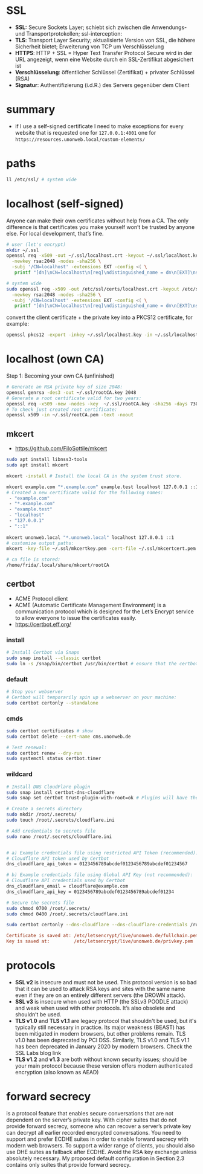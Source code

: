 # SSL

- **SSL:** Secure Sockets Layer; schiebt sich zwischen die Anwendungs- und Transportprotokollen; ssl-interception:
- **TLS**: Transport Layer Security; aktualisierte Version von SSL, die höhere Sicherheit bietet; Erweiterung von TCP um Verschlüsselung
- **HTTPS**: HTTP + SSL = Hyper Text Transfer Protocol Secure wird in der URL angezeigt, wenn eine Website durch ein SSL-Zertifikat abgesichert ist
- **Verschlüsselung**: öffentlicher Schlüssel (Zertifikat) + privater Schlüssel (RSA)
- **Signatur**: Authentifizierung (i.d.R.) des Servers gegenüber dem Client

# summary

* if I use a self-signed certificate I need to make exceptions for every website that is requested
  one for `127.0.0.1:4001`
  one for `https://resources.unonweb.local/custom-elements/`

# paths

```sh
ll /etc/ssl/ # system wide
```

# localhost (self-signed)

Anyone can make their own certificates without help from a CA. The only difference is that certificates you make yourself won’t be trusted by anyone else. For local development, that’s fine.

```sh
# user (let's encrypt)
mkdir ~/.ssl
openssl req -x509 -out ~/.ssl/localhost.crt -keyout ~/.ssl/localhost.key \
  -newkey rsa:2048 -nodes -sha256 \
  -subj '/CN=localhost' -extensions EXT -config <( \
   printf "[dn]\nCN=localhost\n[req]\ndistinguished_name = dn\n[EXT]\nsubjectAltName=DNS:localhost\nkeyUsage=digitalSignature\nextendedKeyUsage=serverAuth")
```

```sh
# system wide
sudo openssl req -x509 -out /etc/ssl/certs/localhost.crt -keyout /etc/ssl/private/localhost.key \
  -newkey rsa:2048 -nodes -sha256 \
  -subj '/CN=localhost' -extensions EXT -config <( \
   printf "[dn]\nCN=localhost\n[req]\ndistinguished_name = dn\n[EXT]\nsubjectAltName=DNS:localhost\nkeyUsage=digitalSignature\nextendedKeyUsage=serverAuth")
```

convert the client certificate + the private key into a PKCS12 certificate, for example:

```sh
openssl pkcs12 -export -inkey ~/.ssl/localhost.key -in ~/.ssl/localhost.crt -out ~/.ssl/localhost.p12
```

# localhost (own CA)

Step 1: Becoming your own CA (unfinished)

```sh
# Generate an RSA private key of size 2048:
openssl genrsa -des3 -out ~/.ssl/rootCA.key 2048
# Generate a root certificate valid for two years:
openssl req -x509 -new -nodes -key  ~/.ssl/rootCA.key -sha256 -days 730 -out  ~/.ssl/rootCA.pem
# To check just created root certificate:
openssl x509 -in ~/.ssl/rootCA.pem -text -noout
```

## mkcert

* https://github.com/FiloSottile/mkcert

```sh
sudo apt install libnss3-tools
sudo apt install mkcert

mkcert -install # Install the local CA in the system trust store.

mkcert example.com "*.example.com" example.test localhost 127.0.0.1 ::1
# Created a new certificate valid for the following names:
 - "example.com"
 - "*.example.com"
 - "example.test"
 - "localhost"
 - "127.0.0.1"
 - "::1"
 
mkcert unonweb.local "*.unonweb.local" localhost 127.0.0.1 ::1
# customize output paths:
mkcert -key-file ~/.ssl/mkcertkey.pem -cert-file ~/.ssl/mkcertcert.pem unonweb.local "*.unonweb.local" localhost 127.0.0.1 ::1

# ca file is stored:
/home/frida/.local/share/mkcert/rootCA
```

## certbot

* ACME Protocol client
* ACME (Automatic Certificate Management Environment) is a communication protocol which is designed for the Let’s Encrypt service to allow  everyone to issue the certificates easily.
* https://certbot.eff.org/

### install

```sh
# Install Certbot via Snaps
sudo snap install --classic certbot
sudo ln -s /snap/bin/certbot /usr/bin/certbot # ensure that the certbot command can be run
```

### default

```sh
# Stop your webserver
# Certbot will temporarily spin up a webserver on your machine:
sudo certbot certonly --standalone
```

### cmds

```sh
sudo certbot certificates # show 
sudo certbot delete --cert-name cms.unonweb.de

# Test renewal:
sudo certbot renew --dry-run
sudo systemctl status certbot.timer
```

### wildcard

```sh
# Install DNS CloudFlare plugin
sudo snap install certbot-dns-cloudflare
sudo snap set certbot trust-plugin-with-root=ok # Plugins will have the same classic containment as the Certbot snap

# Create a secrets directory
sudo mkdir /root/.secrets/
sudo touch /root/.secrets/cloudflare.ini

# Add credentials to secrets file
sudo nano /root/.secrets/cloudflare.ini


# a) Example credentials file using restricted API Token (recommended):
# Cloudflare API token used by Certbot
dns_cloudflare_api_token = 0123456789abcdef0123456789abcdef01234567

# b) Example credentials file using Global API Key (not recommended):
# Cloudflare API credentials used by Certbot
dns_cloudflare_email = cloudflare@example.com
dns_cloudflare_api_key = 0123456789abcdef0123456789abcdef01234

# Secure the secrets file
sudo chmod 0700 /root/.secrets/
sudo chmod 0400 /root/.secrets/cloudflare.ini

sudo certbot certonly --dns-cloudflare --dns-cloudflare-credentials /root/.secrets/cloudflare.ini -d unonweb.de,*.unonweb.de
```

```ini
Certificate is saved at: /etc/letsencrypt/live/unonweb.de/fullchain.pem
Key is saved at:         /etc/letsencrypt/live/unonweb.de/privkey.pem
```

# protocols

- **SSL v2** is insecure and must not be used. This protocol version is so bad that it can be used to attack RSA keys and sites with the same name even if they are on an entirely different servers (the DROWN attack).
- **SSL v3** is insecure when used with HTTP (the SSLv3 POODLE attack) and weak when used with other protocols. It’s also obsolete and shouldn’t be used.
- **TLS v1.0** and **TLS v1.1** are legacy protocol that shouldn't be used, but it's typically still necessary in practice. Its major weakness (BEAST) has been mitigated in modern browsers, but other problems remain. TLS v1.0 has been deprecated by PCI DSS. Similarly, TLS v1.0 and TLS v1.1 has been deprecated in January 2020 by modern browsers. Check the SSL Labs blog link
- **TLS v1.2** and **v1.3** are both without known security issues; should be your main protocol because these version offers modern authenticated encryption (also known as AEAD)

# forward secrecy

is a protocol feature that enables secure conversations that are not dependent on the server’s private key. With cipher suites that do not provide forward secrecy, someone who can recover a server’s private key can decrypt all earlier recorded encrypted conversations. You need to support and prefer ECDHE suites in order to enable forward secrecy with modern web browsers. To support a wider range of clients, you should also use DHE suites as fallback after ECDHE. Avoid the RSA key exchange unless absolutely necessary. My proposed default configuration in Section 2.3 contains only suites that provide forward secrecy.